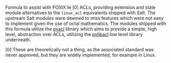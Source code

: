 Formula to assist with POSIX.1e [0] ACLs, providing extension and state module alternatives to the `linux_acl` equivalents shipped with Salt.
The upstream Salt modules were deemed to miss features which were not easy to implement given the use of octal mathematics. The modules shipped with this formula utilize the [pyacl](https://github.com/tacerus/pyacl) library which aims to provide a simple, high level, abstraction over ACLs, utilizing the [pylibacl](https://github.com/iustin/pylibacl) low level library underneath.

[0] These are theoretically not a thing, as the associated standard was never approved, but they are widely implemented, for example in Linux.

